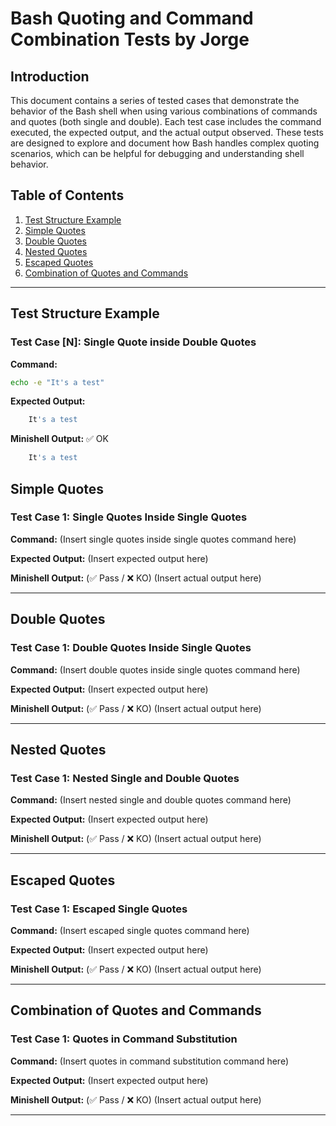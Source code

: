 # Bash Quoting and Command Combination Tests by Jorge

## Introduction

This document contains a series of tested cases that demonstrate the behavior of the Bash shell when using various combinations of commands and quotes (both single and double). Each test case includes the command executed, the expected output, and the actual output observed. These tests are designed to explore and document how Bash handles complex quoting scenarios, which can be helpful for debugging and understanding shell behavior.

## Table of Contents

1. [Test Structure Example](text-structure-example)
2. [Simple Quotes](#simple-quotes)
3. [Double Quotes](#double-quotes)
4. [Nested Quotes](#nested-quotes)
5. [Escaped Quotes](#escaped-quotes)
6. [Combination of Quotes and Commands](#combination-of-quotes-and-commands)

---

## Test Structure Example

### Test Case [N]: Single Quote inside Double Quotes
**Command:**
```bash
echo -e "It's a test"
```
**Expected Output:**
```bash
	It's a test
```

**Minishell Output:** ✅ OK
```bash
	It's a test
```


## Simple Quotes

### Test Case 1: Single Quotes Inside Single Quotes
**Command:**
(Insert single quotes inside single quotes command here)

**Expected Output:**
(Insert expected output here)

**Minishell Output:** (✅ Pass / ❌ KO)
(Insert actual output here)

---

## Double Quotes

### Test Case 1: Double Quotes Inside Single Quotes
**Command:**
(Insert double quotes inside single quotes command here)

**Expected Output:**
(Insert expected output here)

**Minishell Output:** (✅ Pass / ❌ KO)
(Insert actual output here)

---

## Nested Quotes

### Test Case 1: Nested Single and Double Quotes
**Command:**
(Insert nested single and double quotes command here)

**Expected Output:**
(Insert expected output here)

**Minishell Output:** (✅ Pass / ❌ KO)
(Insert actual output here)

---

## Escaped Quotes

### Test Case 1: Escaped Single Quotes
**Command:**
(Insert escaped single quotes command here)

**Expected Output:**
(Insert expected output here)

**Minishell Output:** (✅ Pass / ❌ KO)
(Insert actual output here)

---

## Combination of Quotes and Commands

### Test Case 1: Quotes in Command Substitution
**Command:**
(Insert quotes in command substitution command here)

**Expected Output:**
(Insert expected output here)

**Minishell Output:** (✅ Pass / ❌ KO)
(Insert actual output here)

---